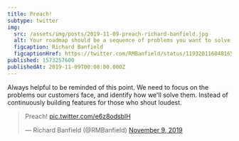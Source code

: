 ```yaml
---
title: Preach!
subtype: twitter
img:
  src: /assets/img/posts/2019-11-09-preach-richard-banfield.jpg
  alt: Your roadmap should be a sequence of problems you want to solve, not features. Your success metrics should be agreed upon while you are defining the problem, not the solution.
  figcaption: Richard Banfield
  figcaptionHref: https://twitter.com/RMBanfield/status/1193201160481656832
published: 1573257600
publishedAt: 2019-11-09T00:00:00.000Z
---
```

Always helpful to be reminded of this point. We need to focus on the problems our customers face, and identify how we'll solve them. Instead of continuously building features for those who shout loudest.

<blockquote class="twitter-tweet"><p lang="en" dir="ltr">Preach! <a href="https://t.co/e6z8odsblH">pic.twitter.com/e6z8odsblH</a></p>&mdash; Richard Banfield (@RMBanfield) <a href="https://twitter.com/RMBanfield/status/1193201160481656832?ref_src=twsrc%5Etfw">November 9, 2019</a></blockquote> <script async src="https://platform.twitter.com/widgets.js" charset="utf-8"></script>
